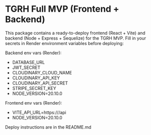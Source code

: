 # TGRH Full MVP (Frontend + Backend)

This package contains a ready-to-deploy frontend (React + Vite) and backend (Node + Express + Sequelize) for the TGRH MVP.
Fill in your secrets in Render environment variables before deploying:

Backend env vars (Render):
  - DATABASE_URL
  - JWT_SECRET
  - CLOUDINARY_CLOUD_NAME
  - CLOUDINARY_API_KEY
  - CLOUDINARY_API_SECRET
  - STRIPE_SECRET_KEY
  - NODE_VERSION=20.10.0

Frontend env vars (Render):
  - VITE_API_URL=https://<your-backend>/api
  - NODE_VERSION=20.10.0

Deploy instructions are in the README.md
